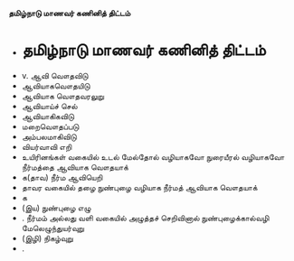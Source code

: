 **தமிழ்நாடு மாணவர் கணினித் திட்டம்**
- # தமிழ்நாடு மாணவர் கணினித் திட்டம்
- v. ஆவி வௌதவிடு
- ஆவியாகவௌதயிடு
- ஆவியாக வௌதவரலுறு
- ஆவியாய்ச் செல்
- ஆவியாகிகவிடு
- மறைவௌதப்படு
- அம்பலமாகிவிடு
- வியர்வாவி எறி
- உயிரினங்கள் வகையில் உடல் மேல்தோல் வழியாகவோ நுரையீரல் வழியாகவோ நீர்மத்தை ஆவியாக வௌதயாக்
- க(தாவ) நீர்ம ஆவியெறி
- தாவர வகையில் தழை நுண்புழை வழியாக நீர்மத் ஆவியாக வௌதயாக்
- க
- (இய) நுண்புழை எழு
- . நீர்மம் அல்லது வளி வகையில் அழுத்தச் செறிவினால் நுண்புழைக்கால்வழி மேலெழுந்துயர்வுறு
- (இழி) நிகழ்வுறு
- .

